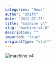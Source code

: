 ```yaml
---
categories: "News"
author: "shift"
date: "2012-07-23"
title: "machine v4"
slug: "machine-v4-0"
description: ""
imported: "true"
originalType: "stuff"
---
```



![machine v4 ](vvvv%202012-07-24_r.jpg) 

